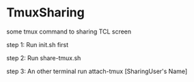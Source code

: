 # TmuxSharing
some tmux command to sharing TCL screen

step 1: Run init.sh first

step 2: Run share-tmux.sh

step 3: An other terminal run attach-tmux [SharingUser's Name]
